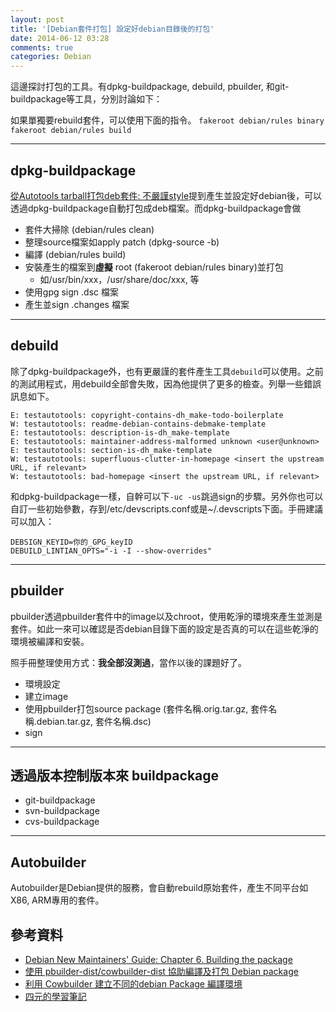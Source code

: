 ```yaml
---
layout: post
title: '[Debian套件打包] 設定好debian目錄後的打包'
date: 2014-06-12 03:28
comments: true
categories: Debian
---
```

這邊探討打包的工具。有dpkg-buildpackage, debuild, pbuilder, 和git-buildpackage等工具，分別討論如下：

如果單獨要rebuild套件，可以使用下面的指令。
`fakeroot debian/rules binary`
`fakeroot debian/rules build`

---
## dpkg-buildpackage

[從Autotools tarball打包deb套件: 不嚴謹style](http://wen00072.github.io/blog/2014/05/28/package-deb-packages-loose-style)提到產生並設定好debian後，可以透過dpkg-buildpackage自動打包成deb檔案。而dpkg-buildpackage會做

* 套件大掃除 (debian/rules clean)
* 整理source檔案如apply patch (dpkg-source -b)
* 編譯 (debian/rules build)
* 安裝產生的檔案到**虛擬** root (fakeroot debian/rules binary)並打包
  * 如/usr/bin/xxx，/usr/share/doc/xxx, 等
* 使用gpg sign .dsc 檔案
* 產生並sign .changes 檔案

---
## debuild
除了dpkg-buildpackage外，也有更嚴謹的套件產生工具`debuild`可以使用。之前的測試用程式，用debuild全部會失敗，因為他提供了更多的檢查。列舉一些錯誤訊息如下。

```
E: testautotools: copyright-contains-dh_make-todo-boilerplate
W: testautotools: readme-debian-contains-debmake-template
E: testautotools: description-is-dh_make-template
E: testautotools: maintainer-address-malformed unknown <user@unknown>
E: testautotools: section-is-dh_make-template
W: testautotools: superfluous-clutter-in-homepage <insert the upstream URL, if relevant>
W: testautotools: bad-homepage <insert the upstream URL, if relevant>
```

和dpkg-buildpackage一樣，自幹可以下`-uc -us`跳過sign的步驟。另外你也可以自訂一些初始參數，存到/etc/devscripts.conf或是~/.devscripts下面。手冊建議可以加入：

```
DEBSIGN_KEYID=你的_GPG_keyID
DEBUILD_LINTIAN_OPTS="-i -I --show-overrides"
```

---
## pbuilder
pbuilder透過pbuilder套件中的image以及chroot，使用乾淨的環境來產生並測是套件。如此一來可以確認是否debian目錄下面的設定是否真的可以在這些乾淨的環境被編譯和安裝。

照手冊整理使用方式：**我全部沒測過**，當作以後的課題好了。

* 環境設定
* 建立image
* 使用pbuilder打包source package (套件名稱.orig.tar.gz, 套件名稱.debian.tar.gz, 套件名稱.dsc)
* sign

---
## 透過版本控制版本來 buildpackage

* git-buildpackage
* svn-buildpackage
* cvs-buildpackage

---
## Autobuilder
Autobuilder是Debian提供的服務，會自動rebuild原始套件，產生不同平台如X86, ARM專用的套件。

## 參考資料

* [Debian New Maintainers' Guide: Chapter 6. Building the package](https://www.debian.org/doc/manuals/maint-guide/build.en.html)
* [使用 pbuilder-dist/cowbuilder-dist 協助編譯及打包 Debian package](http://fourdollars.blogspot.tw/2011/07/pbuilder-distcowbuilder-dist-debian.html)
* [利用 Cowbuilder 建立不同的debian Package 編譯環境](http://hychen.wuweig.org/blog/2011/02/13/li-yong-cowbuilder-jian-li-bu-tong-de-debian-package-bian-yi-huan-jing/)
* [四元的學習筆記](http://wi.fd.idv.tw/debian/package)
